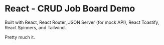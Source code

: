 # React - CRUD Job Board Demo
Built with React, React Router, JSON Server (for mock API), React Toastify, React Spinners, and Tailwind.

Pretty much it.
